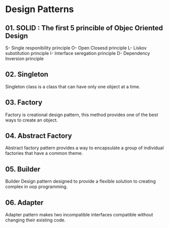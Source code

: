 # Design Patterns
## 01. SOLID : The first 5 princible of Objec Oriented Design
S- Single responibility principle
O- Open Closesd principle
L- Liskov substitution principle
I- Interface seregation principle
D- Dependency Inversion principle
## 02. Singleton
Singleton class is a class that can have only one object at a time.
## 03. Factory
Factory  is creational design pattern, this method provides one of the best ways to create an object.
## 04. Abstract Factory
Abstract factory pattern provides a way to encapsulate a group of individual factories that have a common theme.
## 05. Builder
Builder Design pattern designed to provide a flexible solution to creating complex in oop programming.
## 06. Adapter
Adapter pattern makes two incompatible interfaces compatible without changing their existing code.
